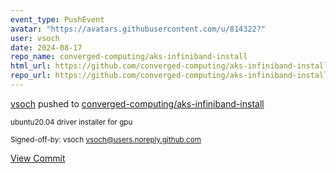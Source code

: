 ```yaml
---
event_type: PushEvent
avatar: "https://avatars.githubusercontent.com/u/814322?"
user: vsoch
date: 2024-08-17
repo_name: converged-computing/aks-infiniband-install
html_url: https://github.com/converged-computing/aks-infiniband-install/commit/8c56077ae70be1ca821903d4025c67f795b0d60e
repo_url: https://github.com/converged-computing/aks-infiniband-install
---
```


<a href='https://github.com/vsoch' target='_blank'>vsoch</a> pushed to <a href='https://github.com/converged-computing/aks-infiniband-install' target='_blank'>converged-computing/aks-infiniband-install</a>

<small>ubuntu20.04 driver installer for gpu

Signed-off-by: vsoch <vsoch@users.noreply.github.com></small>

<a href='https://github.com/converged-computing/aks-infiniband-install/commit/8c56077ae70be1ca821903d4025c67f795b0d60e' target='_blank'>View Commit</a>